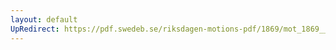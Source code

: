 ```yaml
---
layout: default
UpRedirect: https://pdf.swedeb.se/riksdagen-motions-pdf/1869/mot_1869__ak__00011.pdf
---
```

